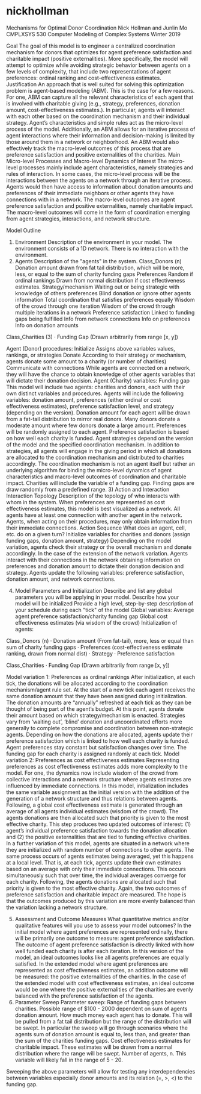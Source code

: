 # nickhollman

Mechanisms for Optimal Donor Coordination
Nick Hollman and Junlin Mo
CMPLXSYS 530
Computer Modeling of Complex Systems
Winter 2019

Goal
The goal of this model is to engineer a centralized coordination mechanism for donors that optimizes for agent preference satisfaction and charitable impact (positive externalities). More specifically, the model will attempt to optimize while avoiding strategic behavior between agents on a few levels of complexity, that include two representations of agent preferences: ordinal ranking and cost-effectiveness estimates.  
Justification
An approach that is well suited for solving this optimization problem is agent-based modeling (ABM). This is the case for a few reasons. For one, ABM can capture all the relevant characteristics of each agent that is involved with charitable giving (e.g., strategy, preferences, donation amount, cost-effectiveness estimates.). In particular, agents will interact with each other based on the coordination mechanism and their individual strategy. Agent’s characteristics and simple rules act as the micro-level process of the model. Additionally, an ABM allows for an iterative process of agent interactions where their information and decision-making is limited by those around them in a network or neighborhood. An ABM would also effectively track the macro-level outcomes of this process that are preference satisfaction and positive externalities of the charities.
Main Micro-level Processes and Macro-level Dynamics of Interest
The micro-level processes mainly include agent characteristics, namely strategies and rules of interaction. In some cases, the micro-level process will be the interactions between the agents on a network through an iterative process. Agents would then have access to information about donation amounts and preferences of their immediate neighbors or other agents they have connections with in a network. The macro-level outcomes are agent preference satisfaction and positive externalities, namely charitable impact. The macro-level outcomes will come in the form of coordination emerging from agent strategies, interactions, and network structure. 
 
 
Model Outline

1) Environment
Description of the environment in your model. 
The environment consists of a 1D network. There is no interaction with the environment.
2) Agents
Description of the "agents" in the system.
 Class_Donors (n)
Donation amount drawn from fat tail distribution, which will be more, less, or equal to the sum of charity funding gaps
Preferences 
Random if ordinal rankings
Drawn from normal distribution if cost effectiveness estimates.
 Strategy/mechanism
Waiting out or being strategic with knowledge of others preferences
Blind donation or ignore other agents information
Total coordination that satisfies preferences equally
Wisdom of the crowd through one iteration
Wisdom of the crowd through multiple iterations in a network
Preference satisfaction 
Linked to funding gaps being fulfilled
Info from network connections
Info on preferences
Info on donation amounts
 
Class_Charities (3)
·      Funding Gap (Drawn arbitrarily from range [x, y])

Agent (Donor) procedures:
Initialize
Assigns above variables values, rankings, or strategies
Donate
According to their strategy or mechanism, agents donate some amount to a charity (or number of charities)
Communicate with connections
While agents are connected on a network, they will have the chance to obtain knowledge of other agents variables that will dictate their donation decision.
Agent (Charity) variables:
Funding gap
This model will include two agents: charities and donors, each with their own distinct variables and procedures. Agents will include the following variables: donation amount, preferences (either ordinal or cost effectiveness estimates), preference satisfaction level, and strategy (depending on the version). Donation amount for each agent will be drawn from a fat-tail distribution to mirror real donors. Many donors donate a moderate amount where few donors donate a large amount. Preferences will be randomly assigned to each agent. Preference satisfaction is based on how well each charity is funded. Agent strategies depend on the version of the model and the specified coordination mechanism. In addition to strategies, all agents will engage in the giving period in which all donations are allocated to the coordination mechanism and distributed to charities accordingly. The coordination mechanism is not an agent itself but rather an underlying algorithm for binding the micro-level dynamics of agent characteristics and macro-level outcomes of coordination and charitable impact. Charities will include the variable of a funding gap. Finding gaps are draw randomly from a predefined range.
3) Action and Interaction
Interaction Topology
Description of the topology of who interacts with whom in the system. 
When preferences are represented as cost effectiveness estimates, this model is best visualized as a network. All agents have at least one connection with another agent in the network. Agents, when acting on their procedures, may only obtain information from their immediate connections.
Action Sequence
What does an agent, cell, etc. do on a given turn? 
Initialize variables for charities and donors (assign funding gaps, donation amount, strategy)
Depending on the model variation, agents check their strategy or the overall mechanism and donate accordingly. 
In the case of the extension of the network variation. Agents interact with their connections in the network obtaining information on preferences and donation amount to dictate their donation decision and strategy.
Agents update the following variables: preference satisfaction, donation amount, and network connections. 
 
4) Model Parameters and Initialization
Describe and list any global parameters you will be applying in your model.
Describe how your model will be initialized
Provide a high level, step-by-step description of your schedule during each "tick" of the model
Global variables: 
Average agent preference satisfaction/charity funding gap
Global cost effectiveness estimates (via wisdom of the crowd)
Initialization of agents:

 Class_Donors (n)
·      Donation amount (From fat-tail), more, less or equal than sum of charity funding gaps
·      Preferences (cost-effectiveness estimate ranking, drawn from normal dist)
·      Strategy 
·      Preference satisfaction 
 
Class_Charities
·      Funding Gap (Drawn arbitrarily from range [x, y])
 

Model variation 1: Preferences as ordinal rankings
After initialization, at each tick, the donations will be allocated according to the coordination mechanism/agent rule set. At the start of a new tick each agent receives the same donation amount that they have been assigned during initialization. The donation amounts are “annually” refreshed at each tick as they can be thought of being part of the agent’s budget. At this point, agents donate their amount based on which strategy/mechanism is enacted. Strategies vary from ‘waiting out’, ‘blind’ donation and uncoordinated efforts more generally to complete compromise and coordination between non-strategic agents. Depending on how the donations are allocated, agents update their preference satisfaction which is linked to how well each charity is funded. Agent preferences stay constant but satisfaction changes over time. The funding gap for each charity is assigned randomly at each tick. 
Model variation 2: Preferences as cost effectiveness estimates
	Representing preferences as cost effectiveness estimates adds more complexity to the model. For one, the dynamics now include wisdom of the crowd from collective interactions and a network structure where agents estimates are influenced by immediate connections. In this model, initialization includes the same variable assignment as the initial version with the addition of the generation of a network structure and thus relations between agents. Following, a global cost effectiveness estimate is generated through an average of all agents individual estimates (wisdom of the crowd). The agents donations are then allocated such that priority is given to the most effective charity. This step produces two updated outcomes of interest: (1) agent’s individual preference satisfaction towards the donation allocation and (2) the positive externalities that are tied to funding effective charities. 
	In a further variation of this model, agents are situated in a network where they are initialized with random number of connections to other agents. The same process occurs of agents estimates being averaged, yet this happens at a local level. That is, at each tick, agents update their own estimates based on an average with only their immediate connections. This occurs simultaneously such that over time, the individual averages converge for each charity. Following, the agents donations are allocated such that priority is given to the most effective charity. Again, the two outcomes of preference satisfaction and charitable impact are measured. The hope is that the outcomes produced by this variation are more evenly balanced than the variation lacking a network structure. 
 
5) Assessment and Outcome Measures
What quantitative metrics and/or qualitative features will you use to assess your model outcomes?
In the initial model where agent preferences are represented ordinally, there will be primarily one outcome to measure: agent preference satisfaction. The outcome of agent preference satisfaction is directly linked with how well funded each charity is after each iteration. In this version of the model, an ideal outcomes looks like all agents preferences are equally satisfied. In the extended model where agent preferences are represented as cost effectiveness estimates, an addition outcome will be measured: the positive externalities of the charities. In the case of the extended model with cost effectiveness estimates, an ideal outcome would be one where the positive externalities of the charities are evenly balanced with the preference satisfaction of the agents.
6) Parameter Sweep
Parameter sweep:
Range of funding gaps between charities. Possible range of $100 - 2000 dependent on sum of agents donation amount.
How much money each agent has to donate. This will be pulled from a fat tail distribution but the range of the distribution will be swept. In particular the sweep will go through scenarios where the agents sum of donation amount is equal to, less than, and greater than the sum of the charities funding gaps.
Cost effectiveness estimates for charitable impact. These estimates will be drawn from a normal distribution where the range will be swept.
Number of agents, n. This variable will likely fall in the range of 5 - 20.

Sweeping the above parameters will allow for testing any interdependencies between variables especially donor amounts and its relation (=, >, <) to the funding gap.


